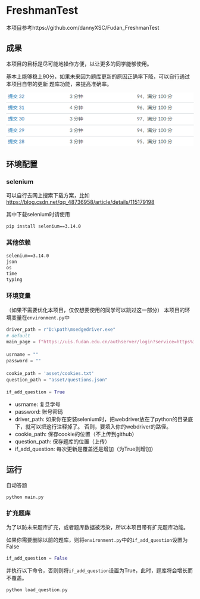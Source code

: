 # FreshmanTest

本项目参考https://github.com/dannyXSC/Fudan_FreshmanTest

## 成果
本项目的目标是尽可能地操作方便，以让更多的同学能够使用。

基本上能够稳上90分，如果未来因为题库更新的原因正确率下降，可以自行通过本项目自带的更新
题库功能，来提高准确率。

![img.png](asset/img3.png)

## 环境配置
### selenium
可以自行去网上搜索下载方案，比如
https://blog.csdn.net/qq_48736958/article/details/115179198

其中下载selenium时请使用
```text
pip install selenium==3.14.0
```
### 其他依赖
```text
selenium==3.14.0
json
os
time
typing
```
### 环境变量
（如果不需要优化本项目，仅仅想要使用的同学可以跳过这一部分）
本项目的环境变量在`environment.py`中

```python
driver_path = r"D:\path\msedgedriver.exe"
# default
main_page = f"https://uis.fudan.edu.cn/authserver/login?service=https%3A%2F%2Ftac.fudan.edu.cn%2Foauth2%2Fauthorize.act%3Fclient_id%3De6b06fa1-edb8-40cd-adf4-5a992e4d6de0%26response_type%3Dcode%26redirect_uri%3Dhttp%3A%2F%2Flsem.fudan.edu.cn%2Ffd_aqks_new%2Findex"

usrname = ""
password = ""

cookie_path = 'asset/cookies.txt'
question_path = "asset/questions.json"

if_add_question = True

```
- usrname: 复旦学号
- password: 账号密码
- driver_path: 如果你在安装selenium时，把webdriver放在了python的目录底下，就可以把这行注释掉了。
否则，要填入你的webdriver的路径。
- cookie_path: 保存cookie的位置（不上传到github）
- question_path: 保存题库的位置（上传）
- if_add_question: 每次更新是覆盖还是增加（为True则增加）

## 运行

自动答题
```text
python main.py
```

### 扩充题库
为了以防未来题库扩充，或者题库数据被污染，所以本项目带有扩充题库功能。

如果你需要删除以前的题库，则将`environment.py`中的`if_add_question`设置为False
```python
if_add_question = False
```
并执行以下命令，否则则将`if_add_question`设置为True，此时，题库将会增长而不覆盖。
```text
python load_question.py
```

